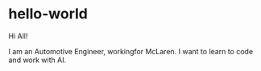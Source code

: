 # hello-world

Hi All!

I am an Automotive Engineer, workingfor McLaren. I want to learn to code and work with AI.
